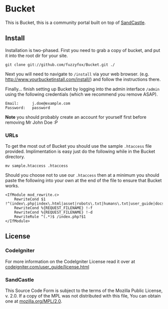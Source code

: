 # Bucket
This is Bucket, this is a community portal built on top of [SandCastle](http://www.github.com/fuzzyfox/SandCastle).

## Install
Installation is two-phased. First you need to grab a copy of bucket, and put it into the root dir for your site.
	
	git clone git://github.com/fuzzyfox/Bucket.git ./
	
Next you will need to navigate to `/install` via your web browser. (e.g. http://www.yourbucketinstall.com/install/) and follow the instructions there.

Finally... finish setting up Bucket by logging into the admin interface `/admin` using the following credentials (which we recommend you remove ASAP).

	Email:		j.doe@example.com
	Password:	password
	
**Note** you should probably create an account for yourself first before removing Mr John Doe :P

### URLs
To get the most out of Bucket you should use the sample `.htaccess` file provided. Implimentation is easy just do the following while in the Bucket directory.
	
	mv sample.htaccess .htaccess
	
Should you choose not to use our `.htaccess` then at a minimum you should paste the following into your own at the end of the file to ensure that Bucket works.
	
	<IfModule mod_rewrite.c>
		RewriteCond $1 !^(index\.php|index\.html|asset|robots\.txt|humans\.txt|user_guide|docs)
		RewriteCond %{REQUEST_FILENAME} !-f
		RewriteCond %{REQUEST_FILENAME} !-d
		RewriteRule ^(.*)$ /index.php?$1
	</IfModule>

## License
### CodeIgniter
For more information on the CodeIgniter License read it over at [codeigniter.com/user_guide/license.html](http://codeigniter.com/user_guide/license.html)

### SandCastle
This Source Code Form is subject to the terms of the Mozilla Public License, v. 2.0. If a copy of the MPL was not distributed with this file, You can obtain one at [mozilla.org/MPL/2.0](http://mozilla.org/MPL/2.0/).